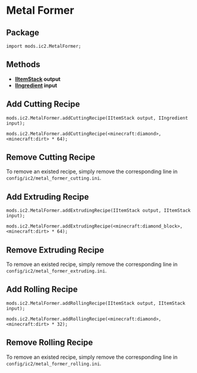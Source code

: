 # Metal Former

## Package
`import mods.ic2.MetalFormer;`

## Methods
- **[IItemStack](/Vanilla/Items/IItemStack/) output**
- **[IIngredient](/Vanilla/Variable_Types/IIngredient/) input**

## Add Cutting Recipe
```
mods.ic2.MetalFormer.addCuttingRecipe(IItemStack output, IIngredient input);

mods.ic2.MetalFormer.addCuttingRecipe(<minecraft:diamond>, <minecraft:dirt> * 64);
```

## Remove Cutting Recipe

To remove an existed recipe, simply remove the corresponding line in  `config/ic2/metal_former_cutting.ini`.


## Add Extruding Recipe
```
mods.ic2.MetalFormer.addExtrudingRecipe(IItemStack output, IItemStack input);

mods.ic2.MetalFormer.addExtrudingRecipe(<minecraft:diamond_block>, <minecraft:dirt> * 64);
```
## Remove Extruding Recipe

To remove an existed recipe, simply remove the corresponding line in  `config/ic2/metal_former_extruding.ini`.

## Add Rolling Recipe
```
mods.ic2.MetalFormer.addRollingRecipe(IItemStack output, IItemStack input);

mods.ic2.MetalFormer.addRollingRecipe(<minecraft:diamond>, <minecraft:dirt> * 32);
```

## Remove Rolling Recipe

To remove an existed recipe, simply remove the corresponding line in  `config/ic2/metal_former_rolling.ini`.
